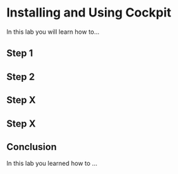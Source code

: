 # Installing and Using Cockpit

In this lab you will learn how to...

## Step 1

## Step 2

## Step X

## Step X

## Conclusion

In this lab you learned how to ...
